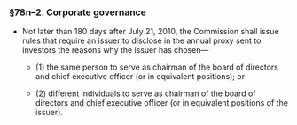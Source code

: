### §78n–2. Corporate governance
* Not later than 180 days after July 21, 2010, the Commission shall issue rules that require an issuer to disclose in the annual proxy sent to investors the reasons why the issuer has chosen—

  * (1) the same person to serve as chairman of the board of directors and chief executive officer (or in equivalent positions); or

  * (2) different individuals to serve as chairman of the board of directors and chief executive officer (or in equivalent positions of the issuer).